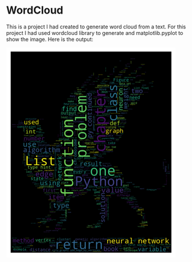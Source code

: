 # WordCloud
This is a project I had created to generate word cloud from a text. For this project I had used wordcloud library to generate and matplotlib.pyplot to show the image. Here is the output:

![](output.png)
